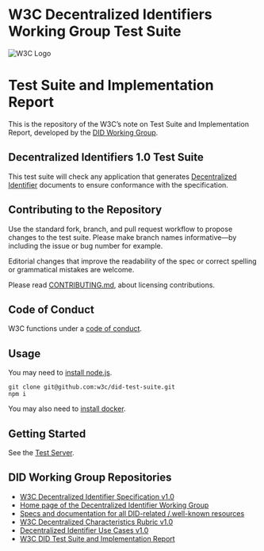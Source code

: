 # W3C Decentralized Identifiers Working Group Test Suite

![W3C Logo](https://www.w3.org/Icons/w3c_home)

# Test Suite and Implementation Report

This is the repository of the W3C’s note on Test Suite and Implementation
Report, developed by the [DID Working Group](https://www.w3.org/2019/did-wg/).

## Decentralized Identifiers 1.0 Test Suite

This test suite will check any application that generates
[Decentralized Identifier](https://w3c.github.io/did-core/) documents to
ensure conformance with the specification.

## Contributing to the Repository

Use the standard fork, branch, and pull request workflow to propose changes
to the test suite. Please make branch names informative—by including the
issue or bug number for example.

Editorial changes that improve the readability of the spec or correct
spelling or grammatical mistakes are welcome.

Please read [CONTRIBUTING.md](CONTRIBUTING.md), about licensing
contributions.

## Code of Conduct

W3C functions under a [code of conduct](https://www.w3.org/Consortium/cepc/).

## Usage

You may need to [install node.js](https://nodejs.org/en/).

```
git clone git@github.com:w3c/did-test-suite.git
npm i
```

You may also need to [install docker](https://docs.docker.com/get-docker/).

## Getting Started

See the [Test Server]('./packages/did-core-test-server).

## DID Working Group Repositories

- [W3C Decentralized Identifier Specification v1.0](https://github.com/w3c/did-core)
- [Home page of the Decentralized Identifier Working Group](https://github.com/w3c/did-wg)
- [Specs and documentation for all DID-related /.well-known resources](https://github.com/decentralized-identity/.well-known)
- [W3C Decentralized Characteristics Rubric v1.0](https://github.com/w3c/did-rubric)
- [Decentralized Identifier Use Cases v1.0](https://github.com/w3c/did-use-cases)
- [W3C DID Test Suite and Implementation Report](https://github.com/w3c/did-test-suite)
